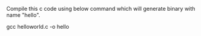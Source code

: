 Compile this c code using below command which will generate binary with name "hello".

gcc helloworld.c -o hello
